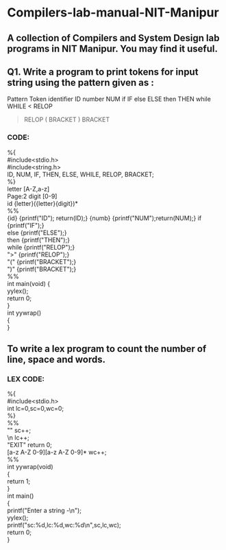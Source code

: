 # Compilers-lab-manual-NIT-Manipur
## A collection of Compilers and System Design lab programs in NIT Manipur. You may find it useful.
## Q1. Write a program to print tokens for input string using the pattern given as : 

Pattern Token 
identifier ID 
number NUM 
if IF 
else ELSE 
then THEN 
while WHILE 
< RELOP 
> RELOP 
( BRACKET 
) BRACKET
### CODE:

%{  
#include<stdio.h>  
#include<string.h>  
ID, NUM, IF, THEN, ELSE, WHILE,  RELOP, BRACKET;  
%}  
letter [A-Z,a-z]  
 Page:2  digit [0-9]  
id {letter}({letter}{digit})*  
%%  
{id} {printf("ID"); return(ID);}  {numb} {printf("NUM");return(NUM);}  if {printf("IF");}  
else {printf("ELSE");}  
then {printf("THEN");}  
while {printf("RELOP");}  
"&gt;" {printf("RELOP");}  
"(" {printf("BRACKET");}  
")" {printf("BRACKET");}  
%%  
int main(void) 
{  
yylex();  
return 0;  
}  
int yywrap()  
{  
}  

##  To write a lex program to count the number of line,  space and words.  
### LEX CODE:  
%{  
#include<stdio.h>  
int lc=0,sc=0,wc=0;  
%}  
%%  
"" sc++;  
\n lc++;  
"EXIT" return 0;  
[a-z A-Z 0-9][a-z A-Z 0-9]* wc++;  
%%  
int yywrap(void)  
{  
return 1;  
}  
int main()  
{  
printf("Enter a string -\n");  
yylex();  
printf("sc:%d,lc:%d,wc:%d\n",sc,lc,wc);  
return 0;  
}
